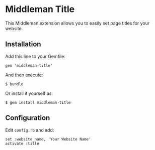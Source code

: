 # Middleman Title

This Middleman extension allows you to easily set page titles for your website.

## Installation
Add this line to your Gemfile:

    gem 'middleman-title'

And then execute:

    $ bundle

Or install it yourself as:

    $ gem install middleman-title


## Configuration

Edit `config.rb` and add:

    set :website_name, 'Your Website Name'
    activate :title